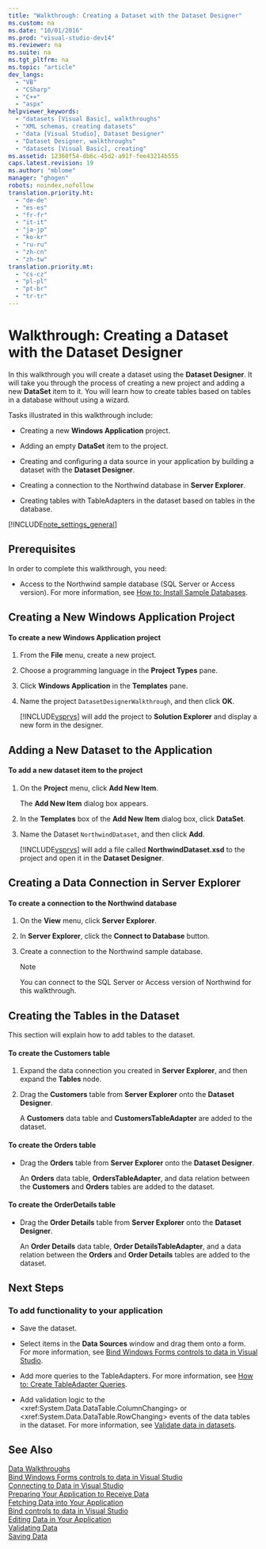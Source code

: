 ```yaml
---
title: "Walkthrough: Creating a Dataset with the Dataset Designer"
ms.custom: na
ms.date: "10/01/2016"
ms.prod: "visual-studio-dev14"
ms.reviewer: na
ms.suite: na
ms.tgt_pltfrm: na
ms.topic: "article"
dev_langs: 
  - "VB"
  - "CSharp"
  - "C++"
  - "aspx"
helpviewer_keywords: 
  - "datasets [Visual Basic], walkthroughs"
  - "XML schemas, creating datasets"
  - "data [Visual Studio], Dataset Designer"
  - "Dataset Designer, walkthroughs"
  - "datasets [Visual Basic], creating"
ms.assetid: 12360f54-db6c-45d2-a91f-fee43214b555
caps.latest.revision: 19
ms.author: "mblome"
manager: "ghogen"
robots: noindex,nofollow
translation.priority.ht: 
  - "de-de"
  - "es-es"
  - "fr-fr"
  - "it-it"
  - "ja-jp"
  - "ko-kr"
  - "ru-ru"
  - "zh-cn"
  - "zh-tw"
translation.priority.mt: 
  - "cs-cz"
  - "pl-pl"
  - "pt-br"
  - "tr-tr"
---
```

# Walkthrough: Creating a Dataset with the Dataset Designer
In this walkthrough you will create a dataset using the **Dataset Designer**. It will take you through the process of creating a new project and adding a new **DataSet** item to it. You will learn how to create tables based on tables in a database without using a wizard.  
  
 Tasks illustrated in this walkthrough include:  
  
-   Creating a new **Windows Application** project.  
  
-   Adding an empty **DataSet** item to the project.  
  
-   Creating and configuring a data source in your application by building a dataset with the **Dataset Designer**.  
  
-   Creating a connection to the Northwind database in **Server Explorer**.  
  
-   Creating tables with TableAdapters in the dataset based on tables in the database.  
  
 [!INCLUDE[note_settings_general](../VS_debugger/includes/note_settings_general_md.md)]  
  
## Prerequisites  
 In order to complete this walkthrough, you need:  
  
-   Access to the Northwind sample database (SQL Server or Access version). For more information, see [How to: Install Sample Databases](../VS_raddata/how-to--install-sample-databases.md).  
  
## Creating a New Windows Application Project  
  
#### To create a new Windows Application project  
  
1.  From the **File** menu, create a new project.  
  
2.  Choose a programming language in the **Project Types** pane.  
  
3.  Click **Windows Application** in the **Templates** pane.  
  
4.  Name the project `DatasetDesignerWalkthrough`, and then click **OK**.  
  
     [!INCLUDE[vsprvs](../dv_TeamTestALM/includes/vsprvs_md.md)] will add the project to **Solution Explorer** and display a new form in the designer.  
  
## Adding a New Dataset to the Application  
  
#### To add a new dataset item to the project  
  
1.  On the **Project** menu, click **Add New Item**.  
  
     The **Add New Item** dialog box appears.  
  
2.  In the **Templates** box of the **Add New Item** dialog box, click **DataSet**.  
  
3.  Name the Dataset `NorthwindDataset`, and then click **Add**.  
  
     [!INCLUDE[vsprvs](../dv_TeamTestALM/includes/vsprvs_md.md)] will add a file called **NorthwindDataset.xsd** to the project and open it in the **Dataset Designer**.  
  
## Creating a Data Connection in Server Explorer  
  
#### To create a connection to the Northwind database  
  
1.  On the **View** menu, click **Server Explorer**.  
  
2.  In **Server Explorer**, click the **Connect to Database** button.  
  
3.  Create a connection to the Northwind sample database.  
  
    > [!NOTE]
    >  You can connect to the SQL Server or Access version of Northwind for this walkthrough.  
  
## Creating the Tables in the Dataset  
 This section will explain how to add tables to the dataset.  
  
#### To create the Customers table  
  
1.  Expand the data connection you created in **Server Explorer**, and then expand the **Tables** node.  
  
2.  Drag the **Customers** table from **Server Explorer** onto the **Dataset Designer**.  
  
     A **Customers** data table and **CustomersTableAdapter** are added to the dataset.  
  
#### To create the Orders table  
  
-   Drag the **Orders** table from **Server Explorer** onto the **Dataset Designer**.  
  
     An **Orders** data table, **OrdersTableAdapter**, and data relation between the **Customers** and **Orders** tables are added to the dataset.  
  
#### To create the OrderDetails table  
  
-   Drag the **Order Details** table from **Server Explorer** onto the **Dataset Designer**.  
  
     An **Order Details** data table, **Order DetailsTableAdapter**, and a data relation between the **Orders** and **Order Details** tables are added to the dataset.  
  
## Next Steps  
  
### To add functionality to your application  
  
-   Save the dataset.  
  
-   Select items in the **Data Sources** window and drag them onto a form. For more information, see [Bind Windows Forms controls to data in Visual Studio](../VS_raddata/bind-windows-forms-controls-to-data-in-visual-studio.md).  
  
-   Add more queries to the TableAdapters. For more information, see [How to: Create TableAdapter Queries](../VS_raddata/how-to--create-tableadapter-queries.md).  
  
-   Add validation logic to the \<xref:System.Data.DataTable.ColumnChanging> or \<xref:System.Data.DataTable.RowChanging> events of the data tables in the dataset. For more information, see [Validate data in datasets](../VS_raddata/validate-data-in-datasets.md).  
  
## See Also  
 [Data Walkthroughs](../Topic/Data%20Walkthroughs.md)   
 [Bind Windows Forms controls to data in Visual Studio](../VS_raddata/bind-windows-forms-controls-to-data-in-visual-studio.md)   
 [Connecting to Data in Visual Studio](../VS_raddata/connecting-to-data-in-visual-studio.md)   
 [Preparing Your Application to Receive Data](../Topic/Preparing%20Your%20Application%20to%20Receive%20Data.md)   
 [Fetching Data into Your Application](../VS_raddata/fetching-data-into-your-application.md)   
 [Bind controls to data in Visual Studio](../VS_raddata/bind-controls-to-data-in-visual-studio.md)   
 [Editing Data in Your Application](../VS_raddata/editing-data-in-your-application.md)   
 [Validating Data](../Topic/Validating%20Data.md)   
 [Saving Data](../VS_raddata/saving-data.md)